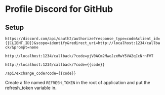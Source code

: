 # Profile Discord for GitHub

## Setup
`https://discord.com/api/oauth2/authorize?response_type=code&client_id={{CLIENT_ID}}&scope=identify&redirect_uri=http://localhost:1234/callback/&prompt=none`

`http://localhost:1234/callback/?code=yjV0ACm2MweJzxMwY5VA2qCcNrnFVT`

`http://localhost:1234/callback/?code={{code}}`

`/api/exchange_code?code={{code}}`

Create a file named `REFRESH_TOKEN` in the root of application and put the refresh_token variable in.
